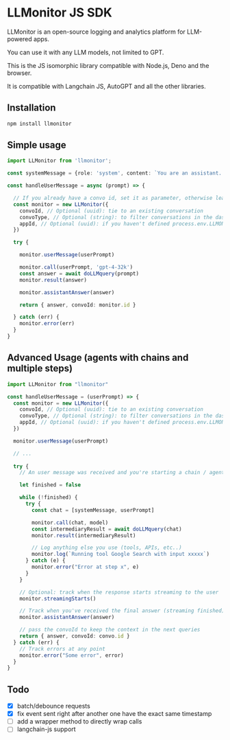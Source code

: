 # LLMonitor JS SDK

LLMonitor is an open-source logging and analytics platform for LLM-powered apps.

You can use it with any LLM models, not limited to GPT.

This is the JS isomorphic library compatible with Node.js, Deno and the browser.

It is compatible with Langchain JS, AutoGPT and all the other libraries.

## Installation

```bash
npm install llmonitor
```

## Simple usage

```typescript
import LLMonitor from 'llmonitor';

const systemMessage = {role: 'system', content: `You are an assistant...`}

const handleUserMessage = async (prompt) => {

  // If you already have a convo id, set it as parameter, otherwise leave empty
  const monitor = new LLMonitor({
    convoId, // Optional (uuid): tie to an existing conversation
    convoType, // Optional (string): to filter conversations in the dashboard by type
    appId, // Optional (uuid): if you haven't defined process.env.LLMONITOR_APP_ID
  })

  try {

    monitor.userMessage(userPrompt)

    monitor.call(userPrompt, 'gpt-4-32k')
    const answer = await doLLMquery(prompt)
    monitor.result(answer)

    monitor.assistantAnswer(answer)

    return { answer, convoId: monitor.id }

  } catch (err) {
    monitor.error(err)
  }
}
```

## Advanced Usage (agents with chains and multiple steps)

```typescript
import LLMonitor from "llmonitor"

const handleUserMessage = (userPrompt) => {
  const monitor = new LLMonitor({
    convoId, // Optional (uuid): tie to an existing conversation
    convoType, // Optional (string): to filter conversations in the dashboard by type. Ie: 'web_agent'
    appId, // Optional (uuid): if you haven't defined process.env.LLMONITOR_APP_ID
  })

  monitor.userMessage(userPrompt)

  // ...
  
  try {
    // An user message was received and you're starting a chain / agent.

    let finished = false

    while (!finished) {
      try {
        const chat = [systemMessage, userPrompt]

        monitor.call(chat, model)
        const intermediaryResult = await doLLMquery(chat)
        monitor.result(intermediaryResult)

        // Log anything else you use (tools, APIs, etc..)
        monitor.log(`Running tool Google Search with input xxxxx`)
      } catch (e) {
        monitor.error("Error at step x", e)
      }
    }

    // Optional: track when the response starts streaming to the user
    monitor.streamingStarts()

    // Track when you've received the final answer (streaming finished) to send the user
    monitor.assistantAnswer(answer)

    // pass the convoId to keep the context in the next queries
    return { answer, convoId: convo.id }
  } catch (err) {
    // Track errors at any point
    monitor.error("Some error", error)
  }
}
```


## Todo

- [x] batch/debounce requests
- [x] fix event sent right after another one have the exact same timestamp
- [ ] add a wrapper method to directly wrap calls
- [ ] langchain-js support